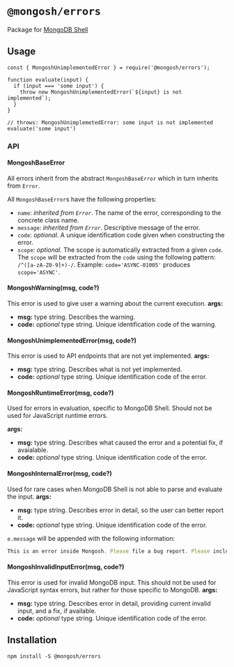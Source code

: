 # `@mongosh/errors`

Package for [MongoDB Shell](mongosh)

## Usage

```
const { MongoshUnimplementedError } = require('@mongosh/errors');

function evaluate(input) {
  if (input === 'some input') {
    throw new MongoshUnimplementedError(`${input} is not implemented`);
  }
}

// throws: MongoshUnimplemetedError: some input is not implemented
evaluate('some input')
```
### API

#### MongoshBaseError
All errors inherit from the abstract `MongoshBaseError` which in turn inherits from `Error`.

All `MongoshBaseError`s have the following properties:
* `name`: _inherited from `Error`_. The name of the error, corresponding to the concrete class name.
* `message`: _inherited from `Error`_. Descriptive message of the error.
* `code`: _optional_. A unique identification code given when constructing the error.
* `scope`: _optional_. The scope is automatically extracted from a given `code`.
  The `scope` will be extracted from the `code` using the following pattern: `/^([a-zA-Z0-9]+)-/`.
  Example: `code='ASYNC-01005'` produces `scope='ASYNC'`.

#### MongoshWarning(msg, code?)
This error is used to give user a warning about the current execution.
__args:__
- __msg:__ type string. Describes the warning.
- __code:__ *optional* type string. Unique identification code of the warning.

#### MongoshUnimplementedError(msg, code?)
This error is used to API endpoints that are not yet implemented. 
__args:__
- __msg:__ type string. Describes what is not yet implemented.
- __code:__ *optional* type string. Unique identification code of the error.

#### MongoshRuntimeError(msg, code?)
Used for errors in evaluation, specific to MongoDB Shell. Should not be used for
JavaScript runtime errors.

__args:__
- __msg:__ type string. Describes what caused the error and a potential fix, if
  avaialable.
- __code:__ *optional* type string. Unique identification code of the error.

#### MongoshInternalError(msg, code?)
Used for rare cases when MongoDB Shell is not able to parse and evaluate the
input.
__args:__
- __msg:__ type string. Describes error in detail, so the user can better report
  it.
- __code:__ *optional* type string. Unique identification code of the error.

`e.message` will be appended with the following information:
```js
This is an error inside Mongosh. Please file a bug report. Please include a log file from this session.
```

#### MongoshInvalidInputError(msg, code?)
This error is used for invalid MongoDB input. This should not be used for
JavaScript syntax errors, but rather for those specific to MongoDB.
__args:__
- __msg:__ type string. Describes error in detail, providing current invalid
  input, and a fix, if available. 
- __code:__ *optional* type string. Unique identification code of the error.

## Installation
```shell
npm install -S @mongosh/errors
```

[mongosh]: https://github.com/mongodb-js/mongosh

